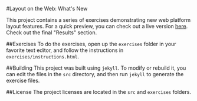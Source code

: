 #Layout on the Web: What's New

This project contains a series of exercises demonstrating new web platform layout features. For a quick preview, you can check out a live version [here](http://betravis.github.io/web-layout-lab/exercises/instructions.html). Check out the final "Results" section.

##Exercises
To do the exercises, open up the `exercises` folder in your favorite text editor, and follow the instructions in `exercises/instructions.html`.

##Building
This project was built using `jekyll`. To modify or rebuild it, you can edit the files in the `src` directory, and then run `jekyll` to generate the exercise files.

##License
The project licenses are located in the `src` and `exercises` folders.
